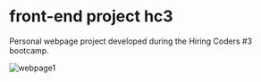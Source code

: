 # front-end project hc3
Personal webpage project developed during the Hiring Coders #3 bootcamp.


![webpage1](https://user-images.githubusercontent.com/103595385/166854150-79c8070b-c27f-49e3-bd06-354d807028b8.png)
